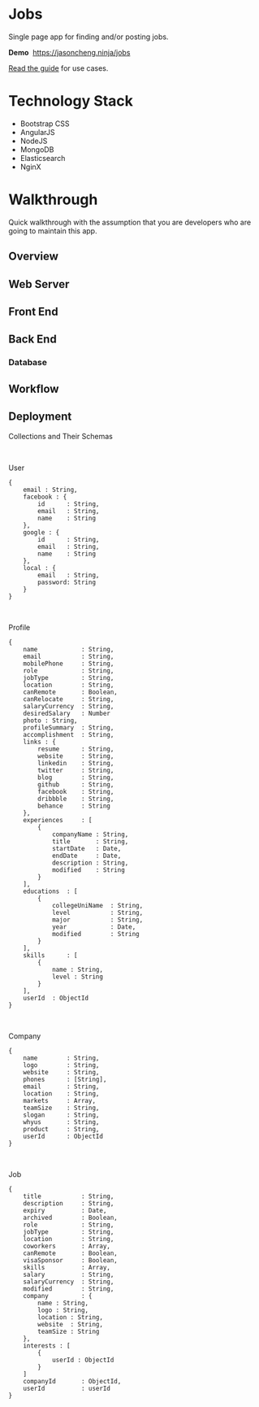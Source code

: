 # Jobs

Single page app for finding and/or posting jobs.

**Demo**
&nbsp;<a href="https://jasoncheng.ninja/jobs" target="_blank">https://jasoncheng.ninja/jobs</a>

<a href="https://www.jasoncheng.ninja/jobs/#/guide" target="_blank">Read the guide</a> for use cases.




# Technology Stack
* Bootstrap CSS
* AngularJS
* NodeJS
* MongoDB
* Elasticsearch
* NginX

# Walkthrough
Quick walkthrough with the assumption that you are developers who are going to maintain this app.
## Overview

## Web Server

## Front End

## Back End

### Database

## Workflow

## Deployment


Collections and Their Schemas

<br>

User
```
{
	email : String,
	facebook : {
		id 		: String,
		email 	: String,
		name 	: String
	},
	google : {
		id		: String,
		email   : String,
		name    : String
	},
	local : {
		email	: String,
		password: String
	}
}
```

<br>

Profile
```
{
	name			: String,
	email			: String,
	mobilePhone 	: String,
	role 			: String,
	jobType			: String,
	location 		: String,
	canRemote 		: Boolean,
	canRelocate 	: String,
	salaryCurrency 	: String,
	desiredSalary   : Number
	photo : String,
	profileSummary  : String,
	accomplishment  : String,
	links : {
		resume 		: String,
		website 	: String,
		linkedin 	: String,
		twitter 	: String,
		blog 		: String,
		github 		: String,
		facebook 	: String,
		dribbble 	: String,
		behance 	: String
	},
	experiences 	: [
		{
			companyName : String,
			title       : String,
			startDate   : Date,
			endDate     : Date,
			description : String,
			modified    : String
		}
	],
	educations 	: [
		{
			collegeUniName 	: String,
			level		   	: String,
			major		 	: String,
			year			: Date,
			modified		: String
		}
	],
	skills 		: [
		{
			name : String,
			level : String
		}
	],
	userId 	: ObjectId
}
```

<br>

Company
```
{
	name 		: String,
	logo 		: String,
	website 	: String,
	phones		: [String],
	email		: String,
	location 	: String,
	markets 	: Array,
	teamSize 	: String,
	slogan		: String,
	whyus		: String,
	product 	: String,
	userId      : ObjectId
}
```

<br>

Job
```
{
	title 			: String,
	description 	: String,
	expiry			: Date,
	archived		: Boolean,
	role 			: String,
	jobType			: String,
	location 		: String,
	coworkers 		: Array,
	canRemote		: Boolean,
	visaSponsor 	: Boolean,
	skills 			: Array,
	salary 			: String,
	salaryCurrency 	: String,
	modified		: String,
	company         : {
		name : String,
		logo : String,
		location : String,
		website  : String,
		teamSize : String
	},
	interests : [
		{
			userId : ObjectId
		}
	]
	companyId   	: ObjectId,
	userId			: userId
}
```